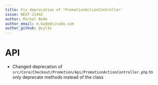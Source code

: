 ```yaml
---
title: Fix deprecation of 'PromotionActionController'
issue: NEXT-21442
author: Michel Bade
author_email: m.bade@cicada.com
author_github: @cyl3x
---
```

# API
* Changed deprecation of `src/Core/Checkout/Promotion/Api/PromotionActionController.php` to only deprecate methods instead of the class
